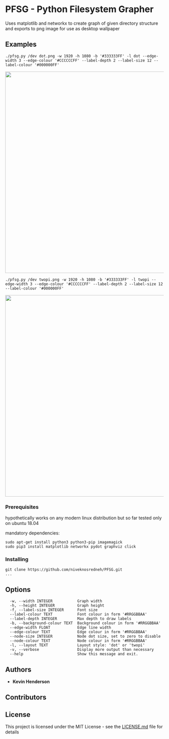 # PFSG - Python Filesystem Grapher

Uses matplotlib and networkx to create graph of given directory structure and exports to png image for use as desktop wallpaper

## Examples

```
./pfsg.py /dev dot.png -w 1920 -h 1080 -b '#333333FF' -l dot --edge-width 3 --edge-colour '#CCCCCCFF' --label-depth 2 --label-size 12 --label-colour '#000000FF'
```
<img src="https://github.com/niveknosredneh/PFSG/blob/master/img/dot.png" width="640" align="middle">

```
./pfsg.py /dev twopi.png -w 1920 -h 1080 -b '#333333FF' -l twopi --edge-width 3 --edge-colour '#CCCCCCFF' --label-depth 2 --label-size 12 --label-colour '#000000FF'
```
<img src="https://github.com/niveknosredneh/PFSG/blob/master/img/twopi.png" width="640" align="middle">

### Prerequisites

hypothetically works on any modern linux distribution
but so far tested only on ubuntu 18.04

mandatory dependencies:
```
sudo apt-get install python3 python3-pip imagemagick
sudo pip3 install matplotlib networkx pydot graphviz click
```

### Installing
```
git clone https://github.com/niveknosredneh/PFSG.git
...

```

## Options

```
  -w, --width INTEGER           Graph width
  -h, --height INTEGER          Graph height
  -f, --label-size INTEGER      Font size
  --label-colour TEXT           Font colour in form '#RRGGBBAA'
  --label-depth INTEGER         Max depth to draw labels
  -b, --background-colour TEXT  Background colour in form '#RRGGBBAA'
  --edge-width FLOAT            Edge line width
  --edge-colour TEXT            Edge colour in form '#RRGGBBAA'
  --node-size INTEGER           Node dot size, set to zero to disable
  --node-colour TEXT            Node colour in form '#RRGGBBAA'
  -l, --layout TEXT             Layout style: 'dot' or 'twopi'
  -v, --verbose                 Display more output than necessary
  --help                        Show this message and exit.
```

## Authors

* **Kevin Henderson**

## Contributors

## License

This project is licensed under the MIT License - see the [LICENSE.md](LICENSE.md) file for details
